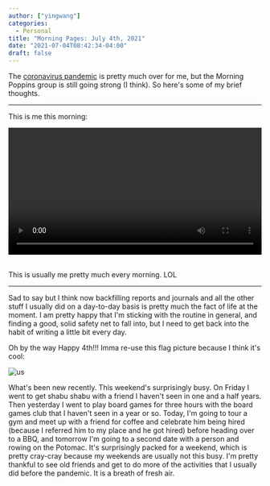 ```yaml
---
author: ["yingwang"]
categories:
  - Personal
title: "Morning Pages: July 4th, 2021"
date: "2021-07-04T08:42:34-04:00"
draft: false
---
```


The [coronavirus
pandemic](https://en.wikipedia.org/wiki/2019-20_coronavirus_pandemic) is pretty
much over for me, but the Morning Poppins group is still going strong (I think).
So here's some of my brief thoughts.

---

This is me this morning:

<!-- https://stackoverflow.com/a/26276254 -->
<video style="width: 100%; width: -moz-available; width: -webkit-fill-available; width: fill-available; max-width: 100%;" controls>
    <source src="/video/posts/2021/07/04/morning_pages.mp4" type="video/mp4">
    Your browser does not support HTML5 video.
</video>
<br/>
<br/>

This is usually me pretty much every morning. LOL

---

Sad to say but I think now backfilling reports and journals and all the other
stuff I usually did on a day-to-day basis is pretty much the fact of life at the
moment. I am pretty happy that I'm sticking with the routine in general, and
finding a good, solid safety net to fall into, but I need to get back into the
habit of writing a little bit every day.

Oh by the way Happy 4th!!! Imma re-use this flag picture because I think it's
cool:

![us](/img/posts/2020/11/08/flag.jpg)

What's been new recently. This weekend's surprisingly busy. On Friday I went to
get shabu shabu with a friend I haven't seen in one and a half years. Then
yesterday I went to play board games for three hours with the board games club
that I haven't seen in a year or so. Today, I'm going to tour a gym and meet up
with a friend for coffee and celebrate him being hired (because I referred him
to my place and he got hired) before heading over to a BBQ, and tomorrow I'm
going to a second date with a person and rowing on the Potomac. It's
surprisingly packed for a weekend, which is pretty cray-cray because my weekends
are usually not this busy. I'm pretty thankful to see old friends and get to do
more of the activities that I usually did before the pandemic. It is a breath of
fresh air.
